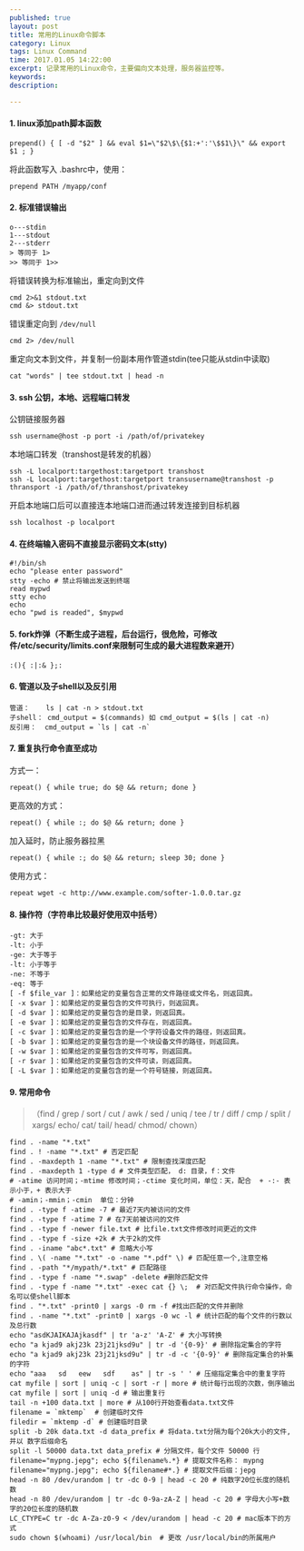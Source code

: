 ```yaml
---
published: true
layout: post
title: 常用的Linux命令脚本
category: Linux
tags: Linux Command
time: 2017.01.05 14:22:00
excerpt: 记录常用的Linux命令，主要偏向文本处理，服务器监控等。
keywords: 
description: 

---
```



#### 1. linux添加path脚本函数

  
    prepend() { [ -d "$2" ] && eval $1=\"$2\$\{$1:+':'\$$1\}\" && export $1 ; }
  
将此函数写入 .bashrc中，使用：
    
    prepend PATH /myapp/conf
    
#### 2. 标准错误输出
    
    o---stdin
    1---stdout
    2---stderr
    > 等同于 1>
    >> 等同于 1>>
    
将错误转换为标准输出，重定向到文件
    
    cmd 2>&1 stdout.txt
    cmd &> stdout.txt
    
错误重定向到 `/dev/null`
    
    cmd 2> /dev/null
    
重定向文本到文件，并复制一份副本用作管道stdin(tee只能从stdin中读取)
    
    cat "words" | tee stdout.txt | head -n
    
#### 3. ssh 公钥，本地、远程端口转发
公钥链接服务器
    
    ssh username@host -p port -i /path/of/privatekey
    
本地端口转发（transhost是转发的机器）
    
    ssh -L localport:targethost:targetport transhost
    ssh -L localport:targethost:targetport transusername@transhost -p thransport -i /path/of/thranshost/privatekey
    
开启本地端口后可以直接连本地端口进而通过转发连接到目标机器
    
    ssh localhost -p localport
    
#### 4. 在终端输入密码不直接显示密码文本(stty)
    
    #!/bin/sh
    echo "please enter password"
    stty -echo # 禁止将输出发送到终端
    read mypwd
    stty echo
    echo
    echo "pwd is readed", $mypwd
    
#### 5. fork炸弹（不断生成子进程，后台运行，很危险，可修改件/etc/security/limits.conf来限制可生成的最大进程数来避开）
    
    :(){ :|:& };:
    
#### 6. 管道以及子shell以及反引用
    
    管道：    ls | cat -n > stdout.txt
    子shell： cmd_output = $(commands) 如 cmd_output = $(ls | cat -n)
    反引用：  cmd_output = `ls | cat -n`
    
#### 7. 重复执行命令直至成功
方式一：
    
    repeat() { while true; do $@ && return; done }
    
更高效的方式：
    
    repeat() { while :; do $@ && return; done }
    
加入延时，防止服务器拉黑
    
    repeat() { while :; do $@ && return; sleep 30; done }
    
使用方式：
    
    repeat wget -c http://www.example.com/softer-1.0.0.tar.gz
    
#### 8. 操作符（字符串比较最好使用双中括号）
    
    -gt: 大于
    -lt: 小于
    -ge: 大于等于
    -lt: 小于等于
    -ne: 不等于
    -eq: 等于
    [ -f $file_var ]：如果给定的变量包含正常的文件路径或文件名，则返回真。
    [ -x $var ]：如果给定的变量包含的文件可执行，则返回真。
    [ -d $var ]：如果给定的变量包含的是目录，则返回真。
    [ -e $var ]：如果给定的变量包含的文件存在，则返回真。
    [ -c $var ]：如果给定的变量包含的是一个字符设备文件的路径，则返回真。
    [ -b $var ]：如果给定的变量包含的是一个块设备文件的路径，则返回真。
    [ -w $var ]：如果给定的变量包含的文件可写，则返回真。
    [ -r $var ]：如果给定的变量包含的文件可读，则返回真。
    [ -L $var ]：如果给定的变量包含的是一个符号链接，则返回真。
    
#### 9. 常用命令
> （find / grep / sort / cut / awk / sed / uniq / tee / tr / diff / cmp / split / xargs/ echo/ cat/ tail/ head/ chmod/ chown）

    
    find . -name "*.txt"
    find . ! -name "*.txt" # 否定匹配
    find . -maxdepth 1 -name "*.txt" # 限制查找深度匹配
    find . -maxdepth 1 -type d # 文件类型匹配， d: 目录，f：文件
    # -atime 访问时间；-mtime 修改时间；-ctime 变化时间，单位：天，配合  + -:- 表示小于，+ 表示大于
    # -amin；-mmin；-cmin  单位：分钟
    find . -type f -atime -7 # 最近7天内被访问的文件
    find . -type f -atime 7 # 在7天前被访问的文件
    find . -type f -newer file.txt # 比file.txt文件修改时间更近的文件
    find . -type f -size +2k # 大于2k的文件
    find . -iname "abc*.txt" # 忽略大小写
    find . \( -name "*.txt" -o -name "*.pdf" \) # 匹配任意一个,注意空格
    find . -path "*/mypath/*.txt" # 匹配路径
    find . -type f -name "*.swap" -delete #删除匹配文件
    find . -type f -name "*.txt" -exec cat {} \;  # 对匹配文件执行命令操作，命名可以使shell脚本
    find . "*.txt" -print0 | xargs -0 rm -f #找出匹配的文件并删除
    find . -name "*.txt" -print0 | xargs -0 wc -l # 统计匹配的每个文件的行数以及总行数
    echo "asdKJAIKAJAjkasdf" | tr 'a-z' 'A-Z' # 大小写转换
    echo "a kjad9 akj23k 23j21jksd9u" | tr -d '{0-9}' # 删除指定集合的字符
    echo "a kjad9 akj23k 23j21jksd9u" | tr -d -c '{0-9}' # 删除指定集合的补集的字符
    echo "aaa   sd   eew   sdf    as" | tr -s ' ' # 压缩指定集合中的重复字符
    cat myfile | sort | uniq -c | sort -r | more # 统计每行出现的次数，倒序输出
    cat myfile | sort | uniq -d # 输出重复行
    tail -n +100 data.txt | more # 从100行开始查看data.txt文件
    filename = `mktemp`  # 创建临时文件
    filedir = `mktemp -d` # 创建临时目录
    split -b 20k data.txt -d data_prefix # 将data.txt分隔为每个20k大小的文件,并以 数字后缀命名
    split -l 50000 data.txt data_prefix # 分隔文件，每个文件 50000 行
    filename="mypng.jepg"; echo ${filename%.*} # 提取文件名称： mypng
    filename="mypng.jepg"; echo ${filename#*.} # 提取文件后缀：jepg
    head -n 80 /dev/urandom | tr -dc 0-9 | head -c 20 # 纯数字20位长度的随机数
    head -n 80 /dev/urandom | tr -dc 0-9a-zA-Z | head -c 20 # 字母大小写+数字的20位长度的随机数
    LC_CTYPE=C tr -dc A-Za-z0-9 < /dev/urandom | head -c 20 # mac版本下的方式
    sudo chown $(whoami) /usr/local/bin  # 更改 /usr/local/bin的所属用户
    

